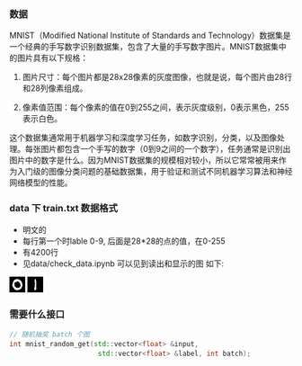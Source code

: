 ### 数据
MNIST（Modified National Institute of Standards and Technology）数据集是一个经典的手写数字识别数据集，包含了大量的手写数字图片。MNIST数据集中的图片具有以下规格：

1. 图片尺寸：每个图片都是28x28像素的灰度图像，也就是说，每个图片由28行和28列像素组成。

2. 像素值范围：每个像素的值在0到255之间，表示灰度级别，0表示黑色，255表示白色。

这个数据集通常用于机器学习和深度学习任务，如数字识别，分类，以及图像处理。每张图片都包含一个手写的数字（0到9之间的一个数字），任务通常是识别出图片中的数字是什么。因为MNIST数据集的规模相对较小，所以它常常被用来作为入门级的图像分类问题的基础数据集，用于验证和测试不同机器学习算法和神经网络模型的性能。

### data 下 train.txt 数据格式
+ 明文的
+ 每行第一个时lable 0-9, 后面是28*28的点的值，在0-255
+ 有4200行
+ 见data/check_data.ipynb 可以见到读出和显示的图 如下:

![0](doc/num_0.png)
![1](doc/num_1.png)

### 需要什么接口
```cpp
// 随机抽奖 batch 个图 
int mnist_random_get(std::vector<float> &input,
                      std::vector<float> &label, int batch);

```